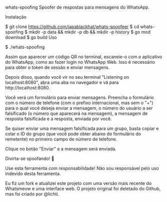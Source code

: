whats-spoofing
Spoofer de respostas para mensagens do WhatsApp.

Instalação

$ git clone https://github.com/japablackhat/whats-spoofeer
$ cd whats-spoofing
$ mkdir -p data && mkdir -p db && mkdir -p history
$ go mod download
$ go build
Uso


$ ./whats-spoofing

Assim que aparecer um código QR no terminal, escaneie-o com o aplicativo do WhatsApp, como ao fazer login no WhatsApp Web. Isso é necessário para obter o token de sessão e enviar mensagens.

Depois disso, quando você vir no seu terminal "Listening on localhost:8080", abra uma aba no navegador e vá para http://localhost:8080.

Você verá um formulário para enviar mensagens. Preencha o formulário com o número de telefone (com o prefixo internacional, mas sem o "+") para o qual você deseja enviar a mensagem, o número do usuário a ser falsificado (o número que aparecerá na mensagem), a mensagem de resposta falsificada e a resposta, enviada por você.

Se quiser enviar uma mensagem falsificada para um grupo, basta copiar e colar o ID do grupo (que você pode obter abaixo do formulário do remetente) no primeiro campo de número de telefone.

Clique no botão "Enviar" e a mensagem será enviada.

Divirta-se spoofando! 🎉

Use esta ferramenta com responsabilidade! Não sou responsável pelo uso indevido desta ferramenta.

Eu fiz um fork e atualizei este projeto com uma versão mais recente do Whatsmeow e uma interface web. O projeto original foi deletado do Github, mas foi criado por @lichti.
